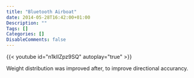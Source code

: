 ```yaml
---
title: "Bluetooth Airboat"
date: 2014-05-28T16:42:00+01:00
Description: ""
Tags: []
Categories: []
DisableComments: false
---
```


{{< youtube id="n1klIZpz9SQ" autoplay="true" >}}

Weight distribution was improved after, to improve directional accurancy.